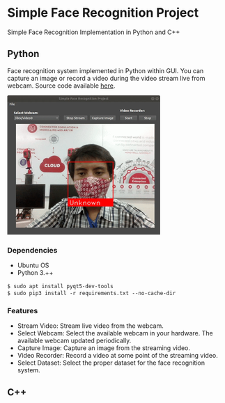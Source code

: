 # Simple Face Recognition Project
Simple Face Recognition Implementation in Python and C++

## Python

Face recognition system implemented in Python within GUI. You can capture an image or record a video during the video stream live from webcam. Source code available [here](https://github.com/reshalfahsi/simple-face-recognition-project/tree/master/Python).

![alt text](Python/resources/img/demo.gif)

### Dependencies

* Ubuntu OS
* Python 3.++

~~~
$ sudo apt install pyqt5-dev-tools
$ sudo pip3 install -r requirements.txt --no-cache-dir
~~~

### Features

* Stream Video: Stream live video from the webcam.
* Select Webcam: Select the available webcam in your hardware. The available webcam updated periodically.
* Capture Image: Capture an image from the streaming video.
* Video Recorder: Record a video at some point of the streaming video.
* Select Dataset: Select the proper dataset for the face recognition system. 

## C++

